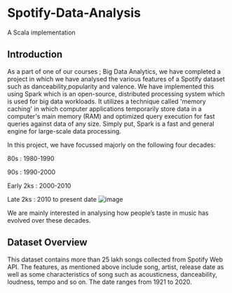 # Spotify-Data-Analysis
A Scala implementation

## Introduction 

As a part of one of our courses ; Big Data Analytics, we have completed a project in which we have analysed the various features of a Spotify dataset such as danceability,popularity and valence. We have implemented this using Spark which is an open-source, distributed processing system which is used for big data workloads. It utilizes a technique called 'memory caching' in which computer applications temporarily store data in a computer's main memory (RAM) and optimized query execution for fast queries against data of any size. Simply put, Spark is a fast and general engine for large-scale data processing.

In this project, we have focussed majorly on the following four decades:

80s : 1980-1990

90s : 1990-2000

Early 2ks : 2000-2010

Late 2ks : 2010 to present date
![image](https://user-images.githubusercontent.com/65705774/121775681-b8c72280-cba6-11eb-919a-4fcbba0cb5ef.png)

We are mainly interested in analysing how people’s taste in music has evolved over these decades.



## Dataset Overview

This dataset contains more than 25 lakh songs collected from Spotify Web API. The features, as mentioned above include song, artist, release date as well as some characteristics of song such as acousticness, danceability, loudness, tempo and so on. The date ranges from 1921 to 2020.

